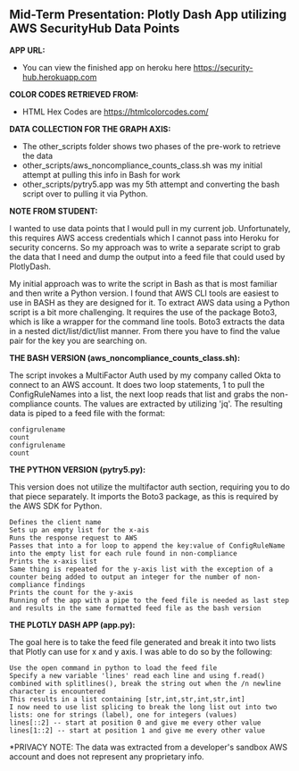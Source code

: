## Mid-Term Presentation: Plotly Dash App utilizing AWS SecurityHub Data Points

**APP URL:**
* You can view the finished app on heroku here https://security-hub.herokuapp.com

**COLOR CODES RETRIEVED FROM:**
* HTML Hex Codes are https://htmlcolorcodes.com/

**DATA COLLECTION FOR THE GRAPH AXIS:**
* The other_scripts folder shows two phases of the pre-work to retrieve the data
* other_scripts/aws_noncompliance_counts_class.sh was my initial attempt at pulling this info in Bash for work
* other_scripts/pytry5.app was my 5th attempt and converting the bash script over to pulling it via Python. 

**NOTE FROM STUDENT:**

I wanted to use data points that I would pull in my current job. Unfortunately, this requires AWS access credentials which I cannot pass into Heroku for security concerns. So my approach was to write a separate script to grab the data that I need and dump the output into a feed file that could used by PlotlyDash. 

My initial approach was to write the script in Bash as that is most familiar and then write a Python version. I found that AWS CLI tools are easiest to use in BASH as they are designed for it. To extract AWS data using a Python script is a bit more challenging. It requires the use of the package Boto3, which is like a wrapper for the command line tools. Boto3 extracts the data in a nested dict/list/dict/list manner. From there you have to find the value pair for the key you are searching on. 

**THE BASH VERSION (aws_noncompliance_counts_class.sh):**

The script invokes a MultiFactor Auth used by my company called Okta to connect to an AWS account. It does two loop statements, 1 to pull the ConfigRuleNames into a list, the next loop reads that list and grabs the non-compliance counts. The values are extracted by utilizing 'jq'. The resulting data is piped to a feed file with the format:

    configrulename
    count
    configrulename
    count

**THE PYTHON VERSION (pytry5.py):**

This version does not utilize the multifactor auth section, requiring you to do that piece separately. It imports the Boto3 package, as this is required by the AWS SDK for Python. 

    Defines the client name
    Sets up an empty list for the x-ais
    Runs the response request to AWS 
    Passes that into a for loop to append the key:value of ConfigRuleName into the empty list for each rule found in non-compliance
    Prints the x-axis list
    Same thing is repeated for the y-axis list with the exception of a counter being added to output an integer for the number of non-compliance findings
    Prints the count for the y-axis
    Running of the app with a pipe to the feed file is needed as last step and results in the same formatted feed file as the bash version

**THE PLOTLY DASH APP (app.py):**

The goal here is to take the feed file generated and break it into two lists that Plotly can use for x and y axis. I was able to do so by the following:

    Use the open command in python to load the feed file
    Specify a new variable 'lines' read each line and using f.read() combined with splitlines(), break the string out when the /n newline character is encountered
    This results in a list containing [str,int,str,int,str,int]
    I now need to use list splicing to break the long list out into two lists: one for strings (label), one for integers (values)
    lines[::2] -- start at position 0 and give me every other value
    lines[1::2] -- start at position 1 and give me every other value

*PRIVACY NOTE: The data was extracted from a developer's sandbox AWS account and does not represent any proprietary info.
